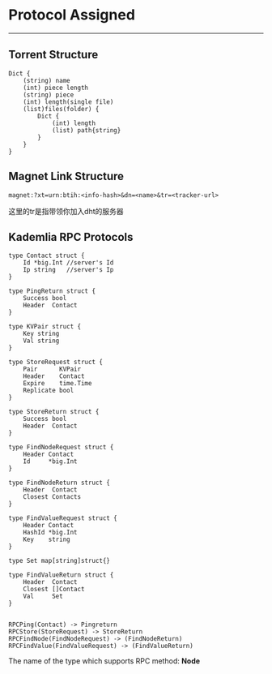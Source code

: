 # Protocol Assigned

----------

## Torrent Structure

    Dict {
        (string) name
        (int) piece length
        (string) piece
        (int) length(single file)
        (list)files(folder) {
            Dict {
                (int) length
                (list) path{string}
            }
        }
    }

## Magnet Link Structure

    magnet:?xt=urn:btih:<info-hash>&dn=<name>&tr=<tracker-url>

这里的tr是指带领你加入dht的服务器

## Kademlia RPC Protocols

    type Contact struct {
    	Id *big.Int //server's Id
    	Ip string   //server's Ip
    }
    
    type PingReturn struct {
	    Success bool
	    Header  Contact
    }
    
    type KVPair struct {
        Key string
        Val string
    }
    
    type StoreRequest struct {
	    Pair      KVPair
	    Header    Contact
	    Expire    time.Time
	    Replicate bool
    }
    
    type StoreReturn struct {
    	Success bool
    	Header  Contact
    }
    
    type FindNodeRequest struct {
    	Header Contact
    	Id     *big.Int
    }
    
    type FindNodeReturn struct {
    	Header  Contact
    	Closest Contacts
    }
    
    type FindValueRequest struct {
    	Header Contact
    	HashId *big.Int
    	Key    string
    }
    
    type Set map[string]struct{}
    
    type FindValueReturn struct {
    	Header  Contact
    	Closest []Contact
    	Val     Set
    }
    
    
    RPCPing(Contact) -> Pingreturn
    RPCStore(StoreRequest) -> StoreReturn
    RPCFindNode(FindNodeRequest) -> (FindNodeReturn)
    RPCFindValue(FindValueRequest) -> (FindValueReturn)

The name of the type which supports RPC method: **Node**
